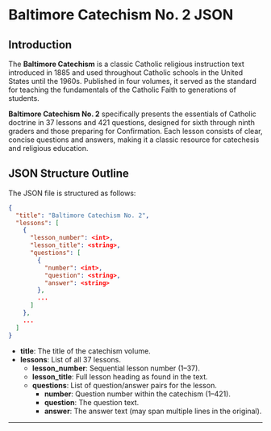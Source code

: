 # Baltimore Catechism No. 2 JSON

## Introduction

The **Baltimore Catechism** is a classic Catholic religious instruction text introduced in 1885 and used throughout Catholic schools in the United States until the 1960s. Published in four volumes, it served as the standard for teaching the fundamentals of the Catholic Faith to generations of students.

**Baltimore Catechism No. 2** specifically presents the essentials of Catholic doctrine in 37 lessons and 421 questions, designed for sixth through ninth graders and those preparing for Confirmation. Each lesson consists of clear, concise questions and answers, making it a classic resource for catechesis and religious education.

## JSON Structure Outline

The JSON file is structured as follows:

```json
{
  "title": "Baltimore Catechism No. 2",
  "lessons": [
    {
      "lesson_number": <int>,
      "lesson_title": <string>,
      "questions": [
        {
          "number": <int>,
          "question": <string>,
          "answer": <string>
        },
        ...
      ]
    },
    ...
  ]
}
```

- **title**: The title of the catechism volume.
- **lessons**: List of all 37 lessons.
  - **lesson_number**: Sequential lesson number (1–37).
  - **lesson_title**: Full lesson heading as found in the text.
  - **questions**: List of question/answer pairs for the lesson.
    - **number**: Question number within the catechism (1–421).
    - **question**: The question text.
    - **answer**: The answer text (may span multiple lines in the original).

---
